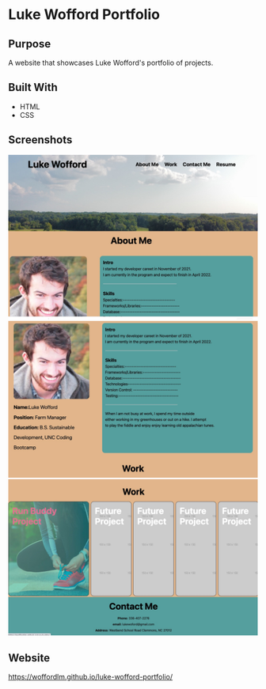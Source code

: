 # Luke Wofford Portfolio

## Purpose
A website that showcases Luke Wofford's portfolio of projects. 

## Built With
* HTML
* CSS

## Screenshots
![](images/screenshot1.jpg)
![](images/screenshot2.jpg)
![](images/screenshot3.jpg)

## Website
https://woffordlm.github.io/luke-wofford-portfolio/


